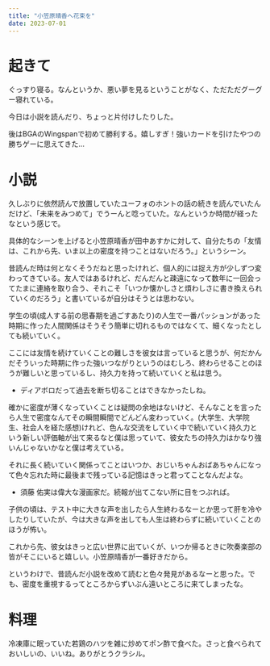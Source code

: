 ```yaml
---
title: "小笠原晴香へ花束を"
date: 2023-07-01
---
```



# 起きて
ぐっすり寝る。なんというか、悪い夢を見るということがなく、ただただグーグー寝れている。

今日は小説を読んだり、ちょっと片付けしたりした。

後はBGAのWingspanで初めて勝利する。嬉しすぎ！強いカードを引けたやつの勝ちゲーに思えてきた...

# 小説
久しぶりに依然読んで放置していたユーフォのホントの話の続きを読んでいたんだけど、「未来をみつめて」でうーんと唸っていた。なんというか時間が経ったなという感じで。

具体的なシーンを上げると小笠原晴香が田中あすかに対して、自分たちの「友情は、これから先、いま以上の密度を持つことはないだろう。」というシーン。

昔読んだ時は何となくそうだねと思ったけれど、個人的には捉え方が少しずつ変わってきている。友人ではあるけれど、だんだんと疎遠になって数年に一回会ってたまに連絡を取り合う、それこそ「いつか懐かしさと煩わしさに書き換えられていくのだろう」と書いているが自分はそうとは思わない。

学生の頃(成人する前の思春期を過ごすあたり)の人生で一番パッションがあった時期に作った人間関係はそうそう簡単に切れるものではなくて、細くなったとしても続いていく。

ここには友情を続けていくことの難しさを彼女は言っていると思うが、何だかんだそういった時期に作った強いつながりというのはむしろ、終わらせることのほうが難しいと思っているし、持久力を持って続いていくと私は思う。
- ディアボロだって過去を断ち切ることはできなかったしね。

確かに密度が薄くなっていくことは疑問の余地はないけど、そんなことを言ったら人生で密度なんてその瞬間瞬間でどんどん変わっていく。(大学生、大学院生、社会人を経た感想)けれど、色んな交流をしていく中で続いていく持久力という新しい評価軸が出て来るなと僕は思っていて、彼女たちの持久力はかなり強いんじゃないかなと僕は考えている。


それに長く続いていく関係ってことはいつか、おじいちゃんおばあちゃんになって色々忘れた時に最後まで残っている記憶はきっと君ってことなんだよな。
- 須藤 佑実は偉大な漫画家だ。続報が出てこない所に目をつぶれば。

子供の頃は、テスト中に大きな声を出したら人生終わるなーとか思って肝を冷やしたりしていたが、今は大きな声を出しても人生は終わらずに続いていくことのほうが怖い。

これから先、彼女はきっと広い世界に出ていくが、いつか帰るときに吹奏楽部の皆がそこにいると嬉しい。小笠原晴香が一番好きだから。

というわけで、昔読んだ小説を改めて読むと色々発見があるなーと思った。でも、密度を重視するってところからずいぶん遠いところに来てしまったな。

# 料理
冷凍庫に眠っていた若鶏のハツを雑に炒めてポン酢で食べた。さっと食べられておいしいの、いいね。ありがとうクラシル。


